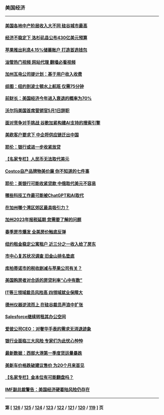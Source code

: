 ### 美国经济
---
#### [美国各地中产阶层收入大不同 硅谷城市最高](../../pages/ncid1078158/n13975358.md?04181645) 
#### [经济不稳定下 洛杉矶县公布430亿美元预算](../../pages/ncid1078158/n13975426.md?04181645) 
#### [苹果推出利息4.15%储蓄账户 打造首选钱包](../../pages/ncid1078158/n13975253.md?04181645) 
#### [油管热门视频 网站代理 翻墙必看视频](http://138.2.39.72:81/youtube.html?epic-marker?04181645)
#### [加州瓦电公司提计划：基于用户收入收费](../../pages/ncid1078158/n13975271.md?04181645) 
#### [组图：纽约到波士顿水上航班 仅需75分钟](../../pages/ncid1078158/n13974965.md?04181645) 
#### [前财长：美国经济今年进入衰退的概率为70%](../../pages/ncid1078158/n13974920.md?04181645) 
#### [沃尔玛美国首席营销官5月1日辞职](../../pages/ncid1078158/n13974753.md?04181645) 
#### [面对竞争对手挑战 谷歌加紧构建AI支持的搜索引擎](../../pages/ncid1078158/n13974700.md?04181645) 
#### [美欧客户要求下 中企将供应链迁出中国](../../pages/ncid1078158/n13974607.md?04181645) 
#### [耶伦：银行或进一步收紧放贷](../../pages/ncid1078158/n13974382.md?04181645) 
#### [【名家专栏】人民币无法取代美元](../../pages/ncid1078158/n13974270.md?04181645) 
#### [Costco自产品牌物美价廉 你不知道的七件事](../../pages/ncid1078158/n13971680.md?04181645) 
#### [耶伦：美银行可能收紧贷款 中俄取代美元不容易](../../pages/ncid1078158/n13973820.md?04181645) 
#### [哪些科技工作最可能被ChatGPT和AI取代](../../pages/ncid1078158/n13973818.md?04181645) 
#### [在加州哪个湾区郊区最具吸引力？](../../pages/ncid1078158/n13973498.md?04181645) 
#### [加州2023年报税延期 您需要了解的问题](../../pages/ncid1078158/n13973496.md?04181645) 
#### [春季房市爆发 全美房价触底反弹](../../pages/ncid1078158/n13973390.md?04181645) 
#### [纽约租金稳定公寓租户 近三分之一收入给了房东](../../pages/ncid1078158/n13973346.md?04181645) 
#### [市中心复苏状况调查 旧金山排名垫底](../../pages/ncid1078158/n13973354.md?04181645) 
#### [库柏蒂诺市的税收剧减与苹果公司有关？](../../pages/ncid1078158/n13973320.md?04181645) 
#### [美国购房者对合适的房贷利率“心中有数”](../../pages/ncid1078158/n13973210.md?04181645) 
#### [IT等三领域裁员风险高 四领域就业保障大](../../pages/ncid1078158/n13973128.md?04181645) 
#### [德州仪器逆流而上  在硅谷裁员声浪中扩张](../../pages/ncid1078158/n13972657.md?04181645) 
#### [Salesforce继续转租其办公空间](../../pages/ncid1078158/n13972620.md?04181645) 
#### [爱彼公司CEO：对奢华手表的需求无消退迹象](../../pages/ncid1078158/n13972440.md?04181645) 
#### [银行业面临三大风险 专家们为此忧心忡忡](../../pages/ncid1078158/n13972577.md?04181645) 
#### [最新数据：西部大港第一季度货运量暴跌](../../pages/ncid1078158/n13972451.md?04181645) 
#### [美新车价格跌破建议售价 为20个月来首见](../../pages/ncid1078158/n13972384.md?04181645) 
#### [【名家专栏】金本位有可能翻盘吗？](../../pages/ncid1078158/n13971975.md?04181645) 
#### [IMF副总裁警告：美国经济硬着陆风险仍存在](../../pages/ncid1078158/n13971840.md?04181645) 

---
#### 第 [ [126](./126.md?04181645) / [125](./125.md?04181645) / [124](./124.md?04181645) / [123](./123.md?04181645) / [122](./122.md?04181645) / [121](./121.md?04181645) / [120](./120.md?04181645) / [119](./119.md?04181645) ] 页

